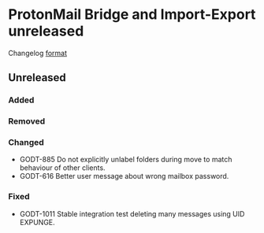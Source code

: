 # ProtonMail Bridge and Import-Export unreleased

Changelog [format](http://keepachangelog.com/en/1.0.0/)

## Unreleased

### Added

### Removed

### Changed
* GODT-885 Do not explicitly unlabel folders during move to match behaviour of other clients.
* GODT-616 Better user message about wrong mailbox password.

### Fixed
* GODT-1011 Stable integration test deleting many messages using UID EXPUNGE.
